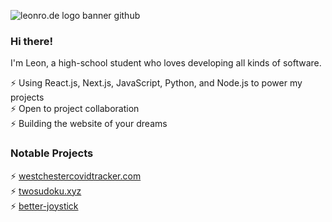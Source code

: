 

![leonro.de logo banner github](https://i.imgur.com/lcZOkRW.png)
### Hi there!

I'm Leon, a high-school student who loves developing all kinds of software.

⚡ Using React.js, Next.js, JavaScript, Python, and Node.js to power my projects <br />
⚡ Open to project collaboration <br />
⚡ Building the website of your dreams <br />

### Notable Projects 
⚡ [westchestercovidtracker.com](https://westchestercovidtracker.com) <br />
⚡ [twosudoku.xyz](https://www.twosudoku.xyz) <br />
⚡ [better-joystick](https://github.com/leonrode/better-joystick) <br />
